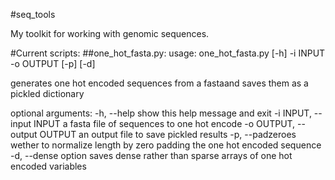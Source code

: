 #seq_tools

My toolkit for working with genomic sequences.

#Current scripts:
##one_hot_fasta.py:
usage: one_hot_fasta.py [-h] -i INPUT -o OUTPUT [-p] [-d]

generates one hot encoded sequences from a fastaand saves them as a pickled
dictionary

optional arguments:
  -h, --help            show this help message and exit
  -i INPUT, --input INPUT
                        a fasta file of sequences to one hot encode
  -o OUTPUT, --output OUTPUT
                        an output file to save pickled results
  -p, --padzeroes       wether to normalize length by zero padding the one hot
                        encoded sequence
  -d, --dense           option saves dense rather than sparse arrays of one
                        hot encoded variables
